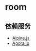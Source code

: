 # room

## 依赖服务

- [Alpine.js](https://github.com/alpinejs/alpine)
- [Agora.io](https://www.agora.io/cn)
